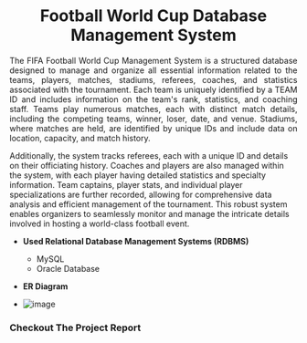 <h1 align = center> Football World Cup Database Management System</h1>
<p align=justify>The FIFA Football World Cup Management System is a structured database designed to manage and organize all essential information related to the teams, players, matches, stadiums, referees, coaches, and statistics associated with the tournament. Each team is uniquely identified by a TEAM ID and includes information on the team's rank, statistics, and coaching staff. Teams play numerous matches, each with distinct match details, including the competing teams, winner, loser, date, and venue. Stadiums, where matches are held, are identified by unique IDs and include data on location, capacity, and match history.

Additionally, the system tracks referees, each with a unique ID and details on their officiating history. Coaches and players are also managed within the system, with each player having detailed statistics and specialty information. Team captains, player stats, and individual player specializations are further recorded, allowing for comprehensive data analysis and efficient management of the tournament. This robust system enables organizers to seamlessly monitor and manage the intricate details involved in hosting a world-class football event.</p>

* **Used Relational Database Management Systems (RDBMS)**

  * MySQL
  * Oracle Database


* **ER Diagram**
* ![image](https://github.com/user-attachments/assets/d9959667-c47a-4e72-94b3-7d27db9206b2)


<h3> Checkout The Project Report</h3>
